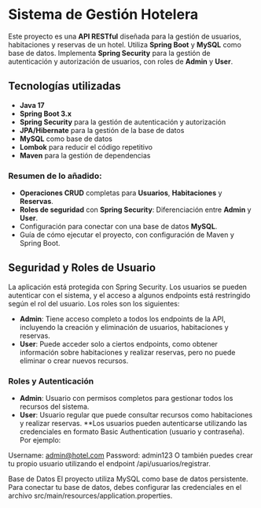 # Sistema de Gestión Hotelera

Este proyecto es una **API RESTful** diseñada para la gestión de usuarios, habitaciones y reservas de un hotel. Utiliza **Spring Boot** y **MySQL** como base de datos. Implementa **Spring Security** para la gestión de autenticación y autorización de usuarios, con roles de **Admin** y **User**.

## Tecnologías utilizadas

- **Java 17**
- **Spring Boot 3.x**
- **Spring Security** para la gestión de autenticación y autorización
- **JPA/Hibernate** para la gestión de la base de datos
- **MySQL** como base de datos
- **Lombok** para reducir el código repetitivo
- **Maven** para la gestión de dependencias


### Resumen de lo añadido:

- **Operaciones CRUD** completas para **Usuarios**, **Habitaciones** y **Reservas**.
- **Roles de seguridad** con **Spring Security**: Diferenciación entre **Admin** y **User**.
- Configuración para conectar con una base de datos **MySQL**.
- Guía de cómo ejecutar el proyecto, con configuración de Maven y Spring Boot.


## Seguridad y Roles de Usuario
La aplicación está protegida con Spring Security. Los usuarios se pueden autenticar con el sistema, y el acceso a algunos endpoints está restringido según el rol del usuario. Los roles son los siguientes:

- **Admin**: Tiene acceso completo a todos los endpoints de la API, incluyendo la creación y eliminación de usuarios, habitaciones y reservas.
- **User**: Puede acceder solo a ciertos endpoints, como obtener información sobre habitaciones y realizar reservas, pero no puede eliminar o crear nuevos recursos.
### Roles y Autenticación
- **Admin**: Usuario con permisos completos para gestionar todos los recursos del sistema.
- **User**: Usuario regular que puede consultar recursos como habitaciones y realizar reservas.
**Los usuarios pueden autenticarse utilizando las credenciales en formato Basic Authentication (usuario y contraseña). Por ejemplo:

Username: admin@hotel.com
Password: admin123
O también puedes crear tu propio usuario utilizando el endpoint /api/usuarios/registrar.

Base de Datos
El proyecto utiliza MySQL como base de datos persistente. Para conectar tu base de datos, debes configurar las credenciales en el archivo src/main/resources/application.properties.
  

